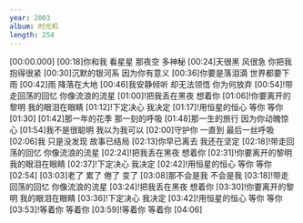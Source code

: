 ```yaml
---
year: 2003
album: 时光机
length: 254
---
```

[00:00.000]
[00:18]你和我 看星星 那夜空 多神秘
[00:24]天很黑 风很急 你把我抱得很紧
[00:30]沉默的银河系 因为你有意义
[00:36]你要是落泪滴 世界都要下雨
[00:42]雨 降落在大地
[00:46]我安静倾听 却无法领悟 你为何放弃
[00:54]!带走回荡的回忆 你像流浪的流星
[01:00]!把我丢在黑夜 想着你
[01:06]!你要离开的黎明 我的眼泪在眼睛
[01:12]!下定决心 我决定
[01:17]!用恒星的恒心 等你 等你
[01:30]
[01:42]那一年的花季 那一刻的呼吸
[01:48]那一生的旅行 因为你动魄惊心
[01:54]我不是很聪明 我以为我可以
[02:00]守护你 一直到 最后一丝呼吸
[02:06]我 只是没发现 故事已结局
[02:13]你早已离去 我还在坚定
[02:18]!带走回荡的回忆 你像流浪的流星
[02:24]!把我丢在黑夜 想着你
[02:31]!你要离开的黎明 我的眼泪在眼睛
[02:37]!下定决心 我决定
[02:42]!用恒星的恒心 等你 等你
[02:54]
[03:03]老了 累了 倦了 变了
[03:08]那不会是我 不会是我
[03:18]!带走回荡的回忆 你像流浪的流星
[03:24]!把我丢在黑夜 想着你
[03:30]!你要离开的黎明 我的眼泪在眼睛
[03:36]!下定决心 我决定
[03:42]!用恒星的恒心 等你 等你
[03:53]!等着你 等着你
[03:59]!等着你 等着你
[04:06]